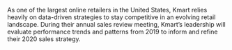 As one of the largest online retailers in the United States, Kmart relies heavily on data-driven strategies to stay competitive in an evolving retail landscape. During their annual sales review meeting, Kmart’s leadership will evaluate performance trends and patterns from 2019 to inform and refine their 2020 sales strategy.
